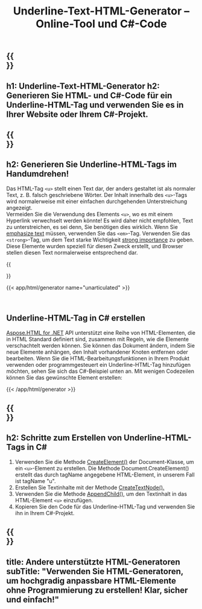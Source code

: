 ﻿---
translation: true
title: Underline-Text-HTML-Generator – Online-Tool und C#-Code
template: /templates/_template-generators-child.md
description: Generieren des Underline-HTML-Tags, Vorschau anzeigen und den generierten HTML- und C#-Code auf Ihre Website kopieren.
url: /net/generators/underline/
platformtag: net
family: html
generator: Underline-Text-HTML-Generator
element: Underline-HTML-tag
tag: underline
---

{{<section banner>}}
---
h1: Underline-Text-HTML-Generator
h2: Generieren Sie HTML- und C#-Code für ein Underline-HTML-Tag und verwenden Sie es in Ihrer Website oder Ihrem C#-Projekt.
---

{{<section overview>}}
---
h2: Generieren Sie Underline-HTML-Tags im Handumdrehen!
---

Das HTML-Tag `<u>` stellt einen Text dar, der anders gestaltet ist als normaler Text, z. B. falsch geschriebene Wörter. Der Inhalt innerhalb des `<u>`-Tags wird normalerweise mit einer einfachen durchgehenden Unterstreichung angezeigt. <br>
Vermeiden Sie die Verwendung des Elements `<u>`, wo es mit einem Hyperlink verwechselt werden könnte! Es wird daher nicht empfohlen, Text zu unterstreichen, es sei denn, Sie benötigen dies wirklich. Wenn Sie [emphasize text](/html/{{lang.url-fragment}}net/generators/emphasize/) müssen, verwenden Sie das `<em>`-Tag. Verwenden Sie das `<strong>`-Tag, um dem Text starke Wichtigkeit [strong importance](/html/{{lang.url-fragment}}net/generators/strong/) zu geben. Diese Elemente wurden speziell für diesen Zweck erstellt, und Browser stellen diesen Text normalerweise entsprechend dar.

{{<section plugin>}}

{{< app/html/generator name="unarticulated" >}}

<br>
<h2> Underline-HTML-Tag in C# erstellen</h2>

[Aspose.HTML for .NET](/html/{{lang.url-fragment}}net/) API unterstützt eine Reihe von HTML-Elementen, die in HTML Standard definiert sind, zusammen mit Regeln, wie die Elemente verschachtelt werden können. Sie können das Dokument ändern, indem Sie neue Elemente anhängen, den Inhalt vorhandener Knoten entfernen oder bearbeiten. Wenn Sie die HTML-Bearbeitungsfunktionen in Ihrem Produkt verwenden oder programmgesteuert ein Underline-HTML-Tag hinzufügen möchten, sehen Sie sich das C#-Beispiel unten an. Mit wenigen Codezeilen können Sie das gewünschte Element erstellen:

{{< /app/html/generator >}}

{{<section steps>}}
---
h2: Schritte zum Erstellen von Underline-HTML-Tags in C#
---
1. Verwenden Sie die Methode [CreateElement()](https://reference.aspose.com/html/net/aspose.html.dom/document/createelement/) der Document-Klasse, um ein `<u>`-Element zu erstellen. Die Methode Document.CreateElement() erstellt das durch tagName angegebene HTML-Element, in unserem Fall ist tagName "u".
2. Erstellen Sie Textinhalte mit der Methode [CreateTextNode().](https://reference.aspose.com/html/net/aspose.html.dom/document/createtextnode/)
3. Verwenden Sie die Methode [AppendChild(),](https://reference.aspose.com/html/net/aspose.html.dom/node/appendchild/) um den Textinhalt in das HTML-Element `<u>` einzufügen.
4. Kopieren Sie den Code für das Underline-HTML-Tag und verwenden Sie ihn in Ihrem C#-Projekt.

{{<section other-generators>}}
---
title: Andere unterstützte HTML-Generatoren
subTitle: "Verwenden Sie HTML-Generatoren, um hochgradig anpassbare HTML-Elemente ohne Programmierung zu erstellen! Klar, sicher und einfach!"
---